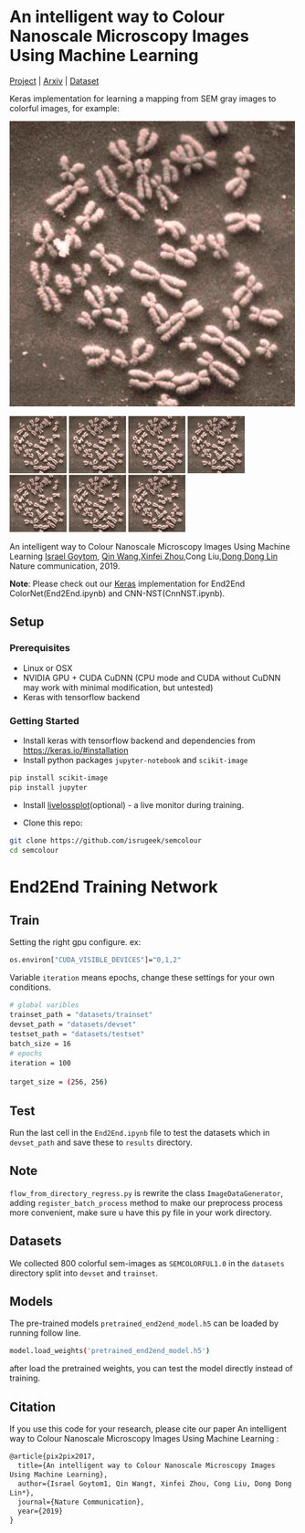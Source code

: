
# An intelligent way to Colour Nanoscale Microscopy Images Using Machine Learning
[Project](https://github.com/isrugeek/semcolour) | [Arxiv](https://arxiv.org/abs/) | 
[Dataset](https://github.com/isrugeek/semcolour/datasets)

Keras implementation for learning a mapping from SEM gray images to colorful images, for example:

<img src="results_nst/AI-06.jpg" width="500px"/>
<p float="left">
<img src="results_nst/AI-06.jpg" width="100px"/>
<img src="results_nst/AI-06.jpg" width="100px"/>
<img src="results_nst/AI-06.jpg" width="100px"/>
<img src="results_nst/AI-06.jpg" width="100px"/>
<img src="results_nst/AI-06.jpg" width="100px"/>
<img src="results_nst/AI-06.jpg" width="100px"/>
<img src="results_nst/AI-06.jpg" width="100px"/>
</p>


An intelligent way to Colour Nanoscale Microscopy Images Using Machine Learning
 [Israel Goytom](http://isrugeek.github.io), [Qin Wang](.),[Xinfei Zhou](.),Cong Liu,[Dong Dong Lin](www.dongdonglin.cn)
 Nature communication, 2019.


**Note**: Please check out our [Keras](https://github.com/isrugeek/semcolour) implementation for End2End ColorNet(End2End.ipynb) and CNN-NST(CnnNST.ipynb). 

## Setup

### Prerequisites
- Linux or OSX
- NVIDIA GPU + CUDA CuDNN (CPU mode and CUDA without CuDNN may work with minimal modification, but untested)
- Keras with tensorflow backend

### Getting Started
- Install keras with tensorflow backend and dependencies from https://keras.io/#installation
- Install python packages `jupyter-notebook` and `scikit-image`
```bash
pip install scikit-image
pip install jupyter
```
- Install [livelossplot](https://github.com/stared/livelossplot)(optional) - a live monitor during training. 

- Clone this repo:
```bash
git clone https://github.com/isrugeek/semcolour
cd semcolour
```
# End2End Training Network
## Train
Setting the right gpu configure.
ex:
```bash
os.environ["CUDA_VISIBLE_DEVICES"]="0,1,2"
```
Variable `iteration` means epochs, change these settings for your own conditions.
```bash
# global varibles
trainset_path = "datasets/trainset"
devset_path = "datasets/devset"
testset_path = "datasets/testset"
batch_size = 16
# epochs
iteration = 100

target_size = (256, 256)
```
## Test
Run the last cell in the `End2End.ipynb` file to test the datasets which in `devset_path` and save these to `results` directory. 

## Note
`flow_from_directory_regress.py` is rewrite the class `ImageDataGenerator`, adding `register_batch_process` method to make
our preprocess process more convenient, make sure u have this py file in your work directory.

## Datasets
We collected 800 colorful sem-images as `SEMCOLORFUL1.0` in the `datasets` directory split into `devset` and `trainset`.

## Models
The pre-trained models `pretrained_end2end_model.h5` can be loaded by running follow line.
```bash
model.load_weights('pretrained_end2end_model.h5')
```
after load the pretrained weights, you can test the model directly instead of training.

## Citation
If you use this code for your research, please cite our paper An intelligent way to Colour Nanoscale Microscopy Images Using Machine Learning <a href="https://arxiv.org/pdf/1611.07004v1.pdf">
</a>:

```
@article{pix2pix2017,
  title={An intelligent way to Colour Nanoscale Microscopy Images Using Machine Learning},
  author={Israel Goytom1, Qin Wang†, Xinfei Zhou, Cong Liu, Dong Dong Lin*},
  journal={Nature Communication},
  year={2019}
}
```
